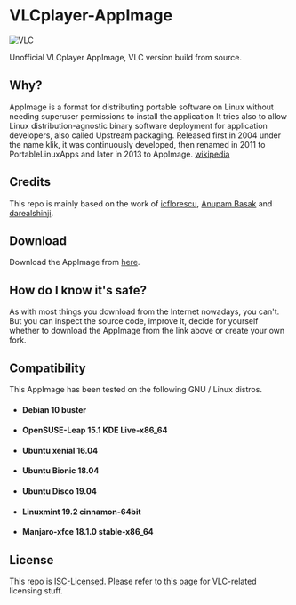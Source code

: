 # VLCplayer-AppImage
![VLC](https://user-images.githubusercontent.com/581999/41001881-e33ecc94-691a-11e8-8974-5fcdfcb42f89.jpg)

Unofficial VLCplayer AppImage, VLC version build from source.

## Why?
AppImage is a format for distributing portable software on Linux without needing superuser permissions to install the application  It tries also to allow Linux distribution-agnostic binary software deployment for application developers, also called Upstream packaging. Released first in 2004 under the name klik, it was continuously developed, then renamed in 2011 to PortableLinuxApps and later in 2013 to AppImage. [wikipedia](https://en.wikipedia.org/wiki/AppImage)

## Credits
This repo is mainly based on the work of [icflorescu](https://github.com/icflorescu/vlc-3-appimage), [Anupam Basak](https://github.com/anupam-git/vlc-appimage) and [darealshinji](https://github.com/darealshinji/vlc-AppImage).

## Download
Download the AppImage from [here](https://github.com/cmatomic/VLCplayer-AppImage/releases/).

## How do I know it's safe?
As with most things you download from the Internet nowadays, you can't. But you can inspect the source code, improve it, decide for yourself whether to download the AppImage from the link above or create your own fork.

## Compatibility
This AppImage has been tested on the following GNU / Linux distros.
* #### Debian 10 buster
* #### OpenSUSE-Leap 15.1 KDE Live-x86_64
* #### Ubuntu xenial 16.04
* #### Ubuntu Bionic 18.04
* #### Ubuntu Disco 19.04
* #### Linuxmint 19.2 cinnamon-64bit
* #### Manjaro-xfce 18.1.0 stable-x86_64

## License

This repo is [ISC-Licensed](https://github.com/icflorescu/vlc-3-appimage/blob/master/LICENSE).
Please refer to [this page](https://www.videolan.org/legal.html) for VLC-related licensing stuff.
